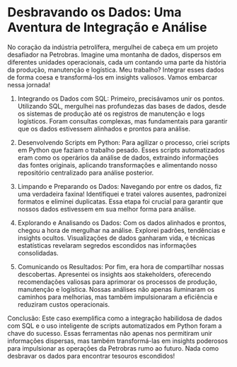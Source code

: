 # Desbravando os Dados: Uma Aventura de Integração e Análise

No coração da indústria petrolífera, mergulhei de cabeça em um projeto desafiador na Petrobras. Imagine uma montanha de dados, dispersos em diferentes unidades operacionais, cada um contando uma parte da história da produção, manutenção e logística. Meu trabalho? Integrar esses dados de forma coesa e transformá-los em insights valiosos. Vamos embarcar nessa jornada!

1. Integrando os Dados com SQL:
Primeiro, precisávamos unir os pontos. Utilizando SQL, mergulhei nas profundezas das bases de dados, desde os sistemas de produção até os registros de manutenção e logs logísticos. Foram consultas complexas, mas fundamentais para garantir que os dados estivessem alinhados e prontos para análise.

2. Desenvolvendo Scripts em Python:
Para agilizar o processo, criei scripts em Python que faziam o trabalho pesado. Esses scripts automatizados eram como os operários da análise de dados, extraindo informações das fontes originais, aplicando transformações e alimentando nosso repositório centralizado para análise posterior.

3. Limpando e Preparando os Dados:
Navegando por entre os dados, fiz uma verdadeira faxina! Identifiquei e tratei valores ausentes, padronizei formatos e eliminei duplicatas. Essa etapa foi crucial para garantir que nossos dados estivessem em sua melhor forma para análise.

4. Explorando e Analisando os Dados:
Com os dados alinhados e prontos, chegou a hora de mergulhar na análise. Explorei padrões, tendências e insights ocultos. Visualizações de dados ganharam vida, e técnicas estatísticas revelaram segredos escondidos nas informações consolidadas.

5. Comunicando os Resultados:
Por fim, era hora de compartilhar nossas descobertas. Apresentei os insights aos stakeholders, oferecendo recomendações valiosas para aprimorar os processos de produção, manutenção e logística. Nossas análises não apenas iluminaram os caminhos para melhorias, mas também impulsionaram a eficiência e reduziram custos operacionais.

Conclusão:
Este caso exemplifica como a integração habilidosa de dados com SQL e o uso inteligente de scripts automatizados em Python foram a chave do sucesso. Essas ferramentas não apenas nos permitiram unir informações dispersas, mas também transformá-las em insights poderosos para impulsionar as operações da Petrobras rumo ao futuro. Nada como desbravar os dados para encontrar tesouros escondidos!

